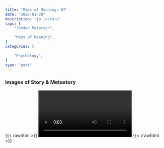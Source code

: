 ```yaml
---
title: "Maps of Meaning: 07"
date: "2022-01-20"
description: "jp lecture"
tags: [
    "Jordan Peterson",

    "Maps of Meaning",
]
categories: [
    
    "Psychology",
]
type: "post"
---
```


### Images of Story & Metastory

{{< rawhtml >}}
    <video width="auto" height="auto" controls>
        <source src="https://lectures.dev00ps.com/maps-of-meaning/2017%20Maps%20of%20Meaning%2007%20-%20Images%20of%20Story%20%26%20Metastory.mp4" type="video/mp4"> 
    </video>
{{< /rawhtml >}}